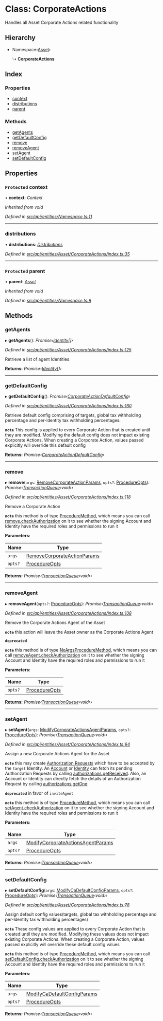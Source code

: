 # Class: CorporateActions

Handles all Asset Corporate Actions related functionality

## Hierarchy

* Namespace‹[Asset](asset.md)›

  ↳ **CorporateActions**

## Index

### Properties

* [context](corporateactions.md#protected-context)
* [distributions](corporateactions.md#distributions)
* [parent](corporateactions.md#protected-parent)

### Methods

* [getAgents](corporateactions.md#getagents)
* [getDefaultConfig](corporateactions.md#getdefaultconfig)
* [remove](corporateactions.md#remove)
* [removeAgent](corporateactions.md#removeagent)
* [setAgent](corporateactions.md#setagent)
* [setDefaultConfig](corporateactions.md#setdefaultconfig)

## Properties

### `Protected` context

• **context**: *Context*

*Inherited from void*

*Defined in [src/api/entities/Namespace.ts:11](https://github.com/PolymathNetwork/polymesh-sdk/blob/38ee8078/src/api/entities/Namespace.ts#L11)*

___

###  distributions

• **distributions**: *[Distributions](distributions.md)*

*Defined in [src/api/entities/Asset/CorporateActions/index.ts:35](https://github.com/PolymathNetwork/polymesh-sdk/blob/38ee8078/src/api/entities/Asset/CorporateActions/index.ts#L35)*

___

### `Protected` parent

• **parent**: *[Asset](asset.md)*

*Inherited from void*

*Defined in [src/api/entities/Namespace.ts:9](https://github.com/PolymathNetwork/polymesh-sdk/blob/38ee8078/src/api/entities/Namespace.ts#L9)*

## Methods

###  getAgents

▸ **getAgents**(): *Promise‹[Identity](identity.md)[]›*

*Defined in [src/api/entities/Asset/CorporateActions/index.ts:125](https://github.com/PolymathNetwork/polymesh-sdk/blob/38ee8078/src/api/entities/Asset/CorporateActions/index.ts#L125)*

Retrieve a list of agent Identities

**Returns:** *Promise‹[Identity](identity.md)[]›*

___

###  getDefaultConfig

▸ **getDefaultConfig**(): *Promise‹[CorporateActionDefaultConfig](../interfaces/corporateactiondefaultconfig.md)›*

*Defined in [src/api/entities/Asset/CorporateActions/index.ts:160](https://github.com/PolymathNetwork/polymesh-sdk/blob/38ee8078/src/api/entities/Asset/CorporateActions/index.ts#L160)*

Retrieve default config comprising of targets, global tax withholding percentage and per-Identity tax withholding percentages.

**`note`** This config is applied to every Corporate Action that is created until they are modified. Modifying the default config
  does not impact existing Corporate Actions.
  When creating a Corporate Action, values passed explicitly will override this default config

**Returns:** *Promise‹[CorporateActionDefaultConfig](../interfaces/corporateactiondefaultconfig.md)›*

___

###  remove

▸ **remove**(`args`: [RemoveCorporateActionParams](../interfaces/removecorporateactionparams.md), `opts?`: [ProcedureOpts](../interfaces/procedureopts.md)): *Promise‹[TransactionQueue](transactionqueue.md)‹void››*

*Defined in [src/api/entities/Asset/CorporateActions/index.ts:118](https://github.com/PolymathNetwork/polymesh-sdk/blob/38ee8078/src/api/entities/Asset/CorporateActions/index.ts#L118)*

Remove a Corporate Action

**`note`** this method is of type [ProcedureMethod](../interfaces/proceduremethod.md), which means you can call [remove.checkAuthorization](../interfaces/proceduremethod.md#checkauthorization)
  on it to see whether the signing Account and Identity have the required roles and permissions to run it

**Parameters:**

Name | Type |
------ | ------ |
`args` | [RemoveCorporateActionParams](../interfaces/removecorporateactionparams.md) |
`opts?` | [ProcedureOpts](../interfaces/procedureopts.md) |

**Returns:** *Promise‹[TransactionQueue](transactionqueue.md)‹void››*

___

###  removeAgent

▸ **removeAgent**(`opts?`: [ProcedureOpts](../interfaces/procedureopts.md)): *Promise‹[TransactionQueue](transactionqueue.md)‹void››*

*Defined in [src/api/entities/Asset/CorporateActions/index.ts:108](https://github.com/PolymathNetwork/polymesh-sdk/blob/38ee8078/src/api/entities/Asset/CorporateActions/index.ts#L108)*

Remove the Corporate Actions Agent of the Asset

**`note`** this action will leave the Asset owner as the Corporate Actions Agent

**`deprecated`** 

**`note`** this method is of type [NoArgsProcedureMethod](../interfaces/noargsproceduremethod.md), which means you can call [removeAgent.checkAuthorization](../interfaces/noargsproceduremethod.md#checkauthorization)
  on it to see whether the signing Account and Identity have the required roles and permissions to run it

**Parameters:**

Name | Type |
------ | ------ |
`opts?` | [ProcedureOpts](../interfaces/procedureopts.md) |

**Returns:** *Promise‹[TransactionQueue](transactionqueue.md)‹void››*

___

###  setAgent

▸ **setAgent**(`args`: [ModifyCorporateActionsAgentParams](../interfaces/modifycorporateactionsagentparams.md), `opts?`: [ProcedureOpts](../interfaces/procedureopts.md)): *Promise‹[TransactionQueue](transactionqueue.md)‹void››*

*Defined in [src/api/entities/Asset/CorporateActions/index.ts:94](https://github.com/PolymathNetwork/polymesh-sdk/blob/38ee8078/src/api/entities/Asset/CorporateActions/index.ts#L94)*

Assign a new Corporate Actions Agent for the Asset

**`note`** this may create [Authorization Requests](authorizationrequest.md) which have to be accepted by the `target` Identity.
  An [Account](../enums/signertype.md#account) or [Identity](../enums/roletype.md#identity) can fetch its pending Authorization Requests by calling [authorizations.getReceived](authorizations.md#getreceived).
  Also, an Account or Identity can directly fetch the details of an Authorization Request by calling [authorizations.getOne](authorizations.md#getone)

**`deprecated`** in favor of `inviteAgent`

**`note`** this method is of type [ProcedureMethod](../interfaces/proceduremethod.md), which means you can call [setAgent.checkAuthorization](../interfaces/proceduremethod.md#checkauthorization)
  on it to see whether the signing Account and Identity have the required roles and permissions to run it

**Parameters:**

Name | Type |
------ | ------ |
`args` | [ModifyCorporateActionsAgentParams](../interfaces/modifycorporateactionsagentparams.md) |
`opts?` | [ProcedureOpts](../interfaces/procedureopts.md) |

**Returns:** *Promise‹[TransactionQueue](transactionqueue.md)‹void››*

___

###  setDefaultConfig

▸ **setDefaultConfig**(`args`: [ModifyCaDefaultConfigParams](../globals.md#modifycadefaultconfigparams), `opts?`: [ProcedureOpts](../interfaces/procedureopts.md)): *Promise‹[TransactionQueue](transactionqueue.md)‹void››*

*Defined in [src/api/entities/Asset/CorporateActions/index.ts:78](https://github.com/PolymathNetwork/polymesh-sdk/blob/38ee8078/src/api/entities/Asset/CorporateActions/index.ts#L78)*

Assign default config values(targets, global tax withholding percentage and per-Identity tax withholding percentages)

**`note`** These config values are applied to every Corporate Action that is created until they are modified. Modifying these values
  does not impact existing Corporate Actions.
  When creating a Corporate Action, values passed explicitly will override these default config values

**`note`** this method is of type [ProcedureMethod](../interfaces/proceduremethod.md), which means you can call [setDefaultConfig.checkAuthorization](../interfaces/proceduremethod.md#checkauthorization)
  on it to see whether the signing Account and Identity have the required roles and permissions to run it

**Parameters:**

Name | Type |
------ | ------ |
`args` | [ModifyCaDefaultConfigParams](../globals.md#modifycadefaultconfigparams) |
`opts?` | [ProcedureOpts](../interfaces/procedureopts.md) |

**Returns:** *Promise‹[TransactionQueue](transactionqueue.md)‹void››*
